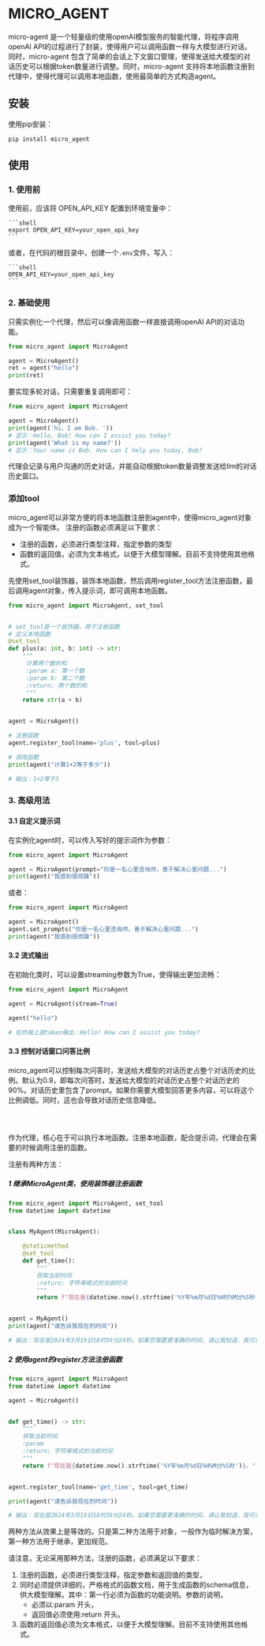 # MICRO_AGENT

micro-agent 是一个轻量级的使用openAI模型服务的智能代理，将程序调用openAI API的过程进行了封装，使得用户可以调用函数一样与大模型进行对话。同时，micro-agent
包含了简单的会话上下文窗口管理，使得发送给大模型的对话历史可以根据token数量进行调整。同时，micro-agent
支持将本地函数注册到代理中，使得代理可以调用本地函数，使用最简单的方式构造agent。

## 安装

使用pip安装：

```shell
pip install micro_agent
```

## 使用

### 1. 使用前

使用前，应该将 OPEN_API_KEY 配置到环境变量中：

    ```shell
    export OPEN_API_KEY=your_open_api_key
    ```

或者，在代码的根目录中，创建一个`.env`文件，写入：

    ```shell
    OPEN_API_KEY=your_open_api_key
    ```

### 2. 基础使用

只需实例化一个代理，然后可以像调用函数一样直接调用openAI API的对话功能。

```python
from micro_agent import MicroAgent

agent = MicroAgent()
ret = agent("hello")
print(ret)
```

要实现多轮对话，只需要重复调用即可：

```python
from micro_agent import MicroAgent

agent = MicroAgent()
print(agent('hi，I am Bob. '))
# 显示：Hello, Bob! How can I assist you today?
print(agent('What is my name?'))
# 显示：Your name is Bob. How can I help you today, Bob?
```

代理会记录与用户沟通的历史对话，并能自动根据token数量调整发送给llm的对话历史窗口。

### 添加tool

micro_agent可以非常方便的将本地函数注册到agent中，使得micro_agent对象成为一个智能体。
注册的函数必须满足以下要求：

* 注册的函数，必须进行类型注释，指定参数的类型
* 函数的返回值，必须为文本格式，以便于大模型理解。目前不支持使用其他格式。

先使用set_tool装饰器，装饰本地函数，然后调用register_tool方法注册函数，最后调用agent对象，传入提示词，即可调用本地函数。

```python
from micro_agent import MicroAgent, set_tool


# set_tool是一个装饰器，用于注册函数
# 定义本地函数
@set_tool
def plus(a: int, b: int) -> str:
    """
     计算两个数的和
     :param a: 第一个数
     :param b: 第二个数
     :return: 两个数的和
     """
    return str(a + b)


agent = MicroAgent()

# 注册函数
agent.register_tool(name='plus', tool=plus)

# 调用函数
print(agent("计算1+2等于多少"))

# 输出：1+2等于3
```

### 3. 高级用法

#### 3.1 自定义提示词

在实例化agent时，可以传入写好的提示词作为参数：

```python
from micro_agent import MicroAgent

agent = MicroAgent(prompt="你是一名心里咨询师，善于解决心里问题...")
print(agent("我感到很烦躁"))
```

或者：

```python
from micro_agent import MicroAgent

agent = MicroAgent()
agent.set_prompts("你是一名心里咨询师，善于解决心里问题...")
print(agent("我感到很烦躁"))
```

#### 3.2 流式输出
在初始化类时，可以设置streaming参数为True，使得输出更加流畅：

```python
from micro_agent import MicroAgent

agent = MicroAgent(stream=True)

agent("hello")

# 在终端上逐token输出：Hello! How can I assist you today?
```



#### 3.3 控制对话窗口问答比例
micro_agent可以控制每次问答时，发送给大模型的对话历史占整个对话历史的比例。默认为0.9，即每次问答时，发送给大模型的对话历史占整个对话历史的90%。对话历史里包含了prompt。如果你需要大模型回答更多内容，可以将这个比例调低。同时，这也会导致对话历史信息降低。

```python




```

作为代理，核心在于可以执行本地函数。注册本地函数，配合提示词，代理会在需要的时候调用注册的函数。

注册有两种方法：

##### 1 继承MicroAgent类，使用装饰器注册函数

```python
from micro_agent import MicroAgent, set_tool
from datetime import datetime


class MyAgent(MicroAgent):

    @staticmethod
    @set_tool
    def get_time():
        """
        获取当前时间
        :return: 字符串格式的当前时间
        """
        return f"现在是{datetime.now().strftime('%Y年%m月%d日%H时%M分%S秒')}"


agent = MyAgent()
print(agent("请告诉我现在的时间"))

# 输出：现在是2024年3月19日18时39分24秒。如果您需要更准确的时间，请让我知道，我可以为您提供更具体的时分秒信息。
```

##### 2 使用agent的register方法注册函数

```python
from micro_agent import MicroAgent
from datetime import datetime

agent = MicroAgent()


def get_time() -> str:
    """
    获取当前时间
    :param
    :return: 字符串格式的当前时间
    """
    return f"现在是{datetime.now().strftime('%Y年%m月%d日%H%M分%S秒')}。"


agent.register_tool(name='get_time', tool=get_time)

print(agent("请告诉我现在的时间"))

# 输出：现在是2024年3月19日18时39分24秒。如果您需要更准确的时间，请让我知道，我可以为您提供更具体的时分秒信息。
```   

两种方法从效果上是等效的。只是第二种方法用于对象，一般作为临时解决方案，第一种方法用于继承，更加规范。

请注意，无论采用那种方法，注册的函数，必须满足以下要求：

1. 注册的函数，必须进行类型注释，指定参数和返回值的类型，
2. 同时必须提供详细的，严格格式的函数文档，用于生成函数的schema信息，供大模型理解。其中：第一行必须为函数的功能说明。参数的说明，
    * 必须以:param 开头，
    * 返回值必须使用:return 开头。
3. 函数的返回值必须为文本格式，以便于大模型理解。目前不支持使用其他格式。